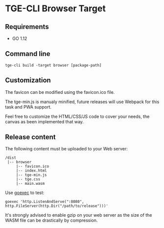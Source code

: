 # TGE-CLI Browser Target 
## Requirements
 * GO 1.12

## Command line
```shell
tge-cli build -target browser [package-path]
```

## Customization
The favicon can be modified using the favicon.ico file.

The tge-min.js is manualy minified, future releases will use Webpack for this task and PWA support.

Feel free to customize the HTML/CSS/JS code to cover your needs, the canvas as been implemented that way.

## Release content
The following content must be uploaded to your Web server:

```
/dist
 |-- browser
     |-- favicon.ico
     |-- index.html
     |-- tge-min.js
     |-- tge.css
     |-- main.wasm
```

Use [goexec](https://github.com/shurcooL/goexec) to test:
```shell
goexec 'http.ListenAndServe(":8080", http.FileServer(http.Dir("/path/to/release")))'
```

It's strongly advised to enable gzip on your web server as the size of the WASM file can be drastically by compression. 